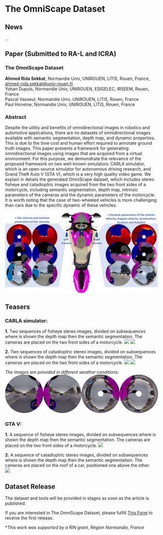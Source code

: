 # __The OmniScape Dataset__

## News
...

## Paper (Submitted to RA-L and ICRA)

### __The OmniScape Dataset__

__Ahmed Rida Sekkat__, Normandie Univ, UNIROUEN, LITIS, Rouen, France, ahmed-rida.sekkat@univ-rouen.fr  
Yohan Dupuis, Normandie Univ, UNIROUEN, ESIGELEC, IRSEEM, Rouen, France  
Pascal Vasseur, Normandie Univ, UNIROUEN, LITIS, Rouen, France  
Paul Honeine, Normandie Univ, UNIROUEN, LITIS, Rouen, France

### Abstract
Despite the utility and benefits of omnidirectional images in robotics and automotive applications, there are no datasets of omnidirectional images available with semantic segmentation, depth map, and dynamic properties. This is due to the time cost and human effort required to annotate ground truth images. This paper presents a framework for generating omnidirectional images using images that are acquired from a virtual environment. For this purpose, we demonstrate the relevance of the proposed framework on two well-known simulators: CARLA simulator, which is an open-source simulator for autonomous driving research, and Grand Theft Auto V (GTA V), which is a very high quality video game. We explain in details the generated OmniScape dataset, which includes stereo fisheye and catadioptric images acquired from the two front sides of a motorcycle, including semantic segmentation, depth map, intrinsic parameters of the cameras and the dynamic parameters of the motorcycle. It is worth noting that the case of two-wheeled vehicles is more challenging than cars due to the specific dynamic of these vehicles.

![](images/OmniScape.png )


## Teasers

### CARLA simulator: 

__1.__ Two sequences of fisheye stereo images, divided on subsequences where is shown the depth map then the semantic segmentation. The cameras are placed on the two front sides of a motorcycle.
[![](https://img.youtube.com/vi/lGUZWL54UVA/0.jpg)](https://www.youtube.com/watch?v=lGUZWL54UVA)
[![](https://img.youtube.com/vi/mkygXr6C_ls/0.jpg)](https://www.youtube.com/watch?v=mkygXr6C_ls)

__2.__ Two sequences of catadioptric stereo images, divided on subsequences where is shown the depth map then the semantic segmentation. The cameras are placed on the two front sides of a motorcycle.
[![](https://img.youtube.com/vi/lCeCnO9cupk/0.jpg)](https://www.youtube.com/watch?v=lCeCnO9cupk)
[![](https://img.youtube.com/vi/98G5GLOPt9c/0.jpg)](https://www.youtube.com/watch?v=98G5GLOPt9c)


*The images are provided in different weather conditions:*
![](images/WeatherChanges.gif)

### GTA V:
__1.__ A sequence of fisheye stereo images, divided on subsequences where is shown the depth map then the semantic segmentation. The cameras are placed on the two front sides of a motorcycle.
[![](https://img.youtube.com/vi/TndNQuGZv4A/0.jpg)](https://www.youtube.com/watch?v=TndNQuGZv4A)

__2.__ A sequence of catadioptric stereo images, divided on subsequences where is shown the depth map then the semantic segmentation. The cameras are placed on the roof of a car, positioned one above the other.  
[![](https://img.youtube.com/vi/L2JfevOPlTg/0.jpg)](https://www.youtube.com/watch?v=L2JfevOPlTg)

## Dataset Release
The dataset and tools will be provided in stages as soon as the article is published.  
  
If you are interested in The OmniScape Dataset, please fulfill [This Form](https://forms.gle/XSrUSsnwGPcyhv2B9) to receive the first release.




**This work was supported by a RIN grant, Région Normandie, France*
